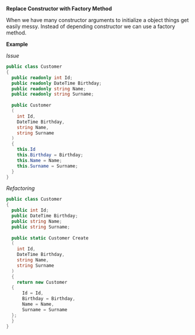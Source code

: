 **Replace Constructor with Factory Method**

When we have many constructor arguments to initialize a object things get easily messy.
Instead of depending constructor we can use a factory method.

**Example**
 
_Issue_
 
```csharp
public class Customer
{
  public readonly int Id;
  public readonly DateTime Birthday;
  public readonly string Name;
  public readonly string Surname;
  
  public Customer
  (
    int Id,
    DateTime Birthday,
    string Name,
    string Surname
  )
  {
    this.Id
    this.Birthday = Birthday;
    this.Name = Name;
    this.Surname = Surname;
  }
}
```
 
_Refactoring_
 
```csharp
public class Customer
{
  public int Id;
  public DateTime Birthday;
  public string Name;
  public string Surname;
  
  public static Customer Create
  (
    int Id,
    DateTime Birthday,
    string Name,
    string Surname
  )
  {
    return new Customer
  {
      Id = Id,
      Birthday = Birthday,
      Name = Name,
      Surname = Surname
  };
  }
}
```